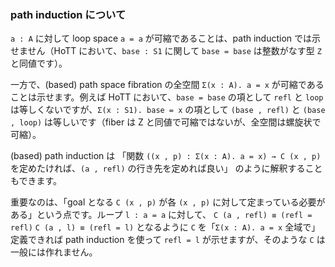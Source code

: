 ### path induction について
`a : A` に対して loop space `a = a` が可縮であることは、path induction では示せません（HoTT において、`base : S1` に関して `base = base` は整数がなす型 `Z` と同値です）。

一方で、(based) path space fibration の全空間 `Σ(x : A). a = x` が可縮であることは示せます。例えば HoTT において、`base = base` の項として `refl` と `loop` は等しくないですが、`Σ(x : S1). base = x` の項として `(base , refl)` と `(base , loop)` は等しいです（fiber は Z と同値で可縮ではないが、全空間は螺旋状で可縮）。

(based) path induction は
「関数 `((x , p) : Σ(x : A). a = x) → C (x , p)` を定めたければ、`(a , refl)` の行き先を定めれば良い」
のように解釈することもできます。

重要なのは、「goal となる `C (x , p)` が各 `(x , p)` に対して定まっている必要がある」という点です。ループ `l : a = a` に対して、
`C (a , refl) ≡ (refl = refl)`
`C (a , l) ≡ (refl = l)`
となるように `C` を「`Σ(x : A). a = x` 全域で」定義できれば path induction を使って `refl = l` が示せますが、そのような `C` は一般には作れません。
